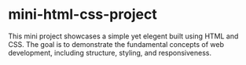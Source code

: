 # mini-html-css-project
This mini project showcases a simple yet elegent  built using HTML and CSS. The goal is to demonstrate the fundamental concepts of web development, including structure, styling, and responsiveness.
